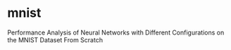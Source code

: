 # mnist
Performance Analysis of Neural Networks with Different Configurations on the MNIST Dataset From Scratch





